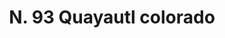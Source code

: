 ---
title: "N. 93 Quayautl colorado"
permalink: "/edition/plant093/"
plant-name: "N. 93"
plant-number: "093"
plant-xml: "/assets/xml/plant093.xml"
plant-img1: "/assets/img/plant093_verso.jpg"
plant-img2: "/assets/img/plant093.jpg"
plant-title: "N. 93 Quayautl colorado"
plant-wfo-link: ""
plant-kew-link: ""
plant-taxon-content: ""
layout: single-xml
---